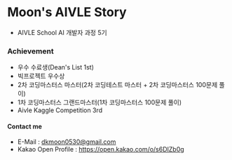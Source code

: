 # Moon's AIVLE Story
- AIVLE School AI 개발자 과정 5기

### Achievement
- 우수 수료생(Dean's List 1st)
- 빅프로젝트 우수상
- 2차 코딩마스터스 마스터(2차 코딩테스트 마스터 + 2차 코딩마스터스 100문제 풀이)
- 1차 코딩마스터스 그랜드마스터(1차 코딩마스터스 100문제 풀이)
- Aivle Kaggle Competition 3rd


#### Contact me
- E-Mail : dkmoon0530@gmail.com
- Kakao Open Profile : https://open.kakao.com/o/s6DIZb0g